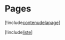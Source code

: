 # Pages

[!include[contenudelapage](pages.contenudelapage.autogen.md)]

[!include[liste](pages.liste.autogen.md)]





